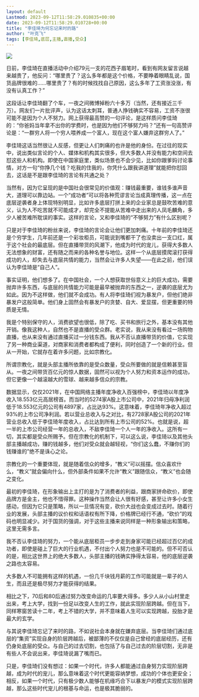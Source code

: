 ```yaml
---
layout: default
Lastmod: 2023-09-12T11:58:29.010835+00:00
date: 2023-09-12T11:58:29.010728+00:00
title: "李佳琦为何忘记来时的路"
author: "叶克飞"
tags: [李佳琦,底层,主播,直播,受众]
---
```


![](https://images.weserv.nl/?url=https%3A//mmbiz.qpic.cn/mmbiz_jpg/Lc0kZziaibxpY2ZUpaDxkicK1espVDuPwLgOt6hBdF27lJKLk4mcpAPWKwPN1zAqPZnavrS9rBv7fibIFouiboaB3EA/640%3Fwx_fmt%3Djpeg)

日前，李佳琦在直播活动中介绍79元一支的花西子眉笔时，看到有网友留言说越来越贵了，他反问：“哪里贵了？这么多年都是这个价格，不要睁着眼睛乱说，国货品牌很难的……哪里贵了？有的时候找找自己原因，这么多年了工资涨没涨，有没有认真工作？”

这段话让李佳琦翻了个车，一夜之间微博掉粉六十多万（当然，还有接近三千万）。网友们一片批评声，认为这话太刺耳，普通人挣钱确实不容易，工资不涨很可能不是因为个人不努力。网上获得最高赞的一句评论，是这样质问李佳琦的：“你爸妈当年拿不出你的学费时，也是因为他们不够努力吗？”还有一句高赞评论是：“一群穷人将一个穷人喂养成一个富人，现在这个富人嫌弃这群穷人了。”

李佳琦这话当然很让人反感，但更让人们刺痛的也许是他的身份。在过往的现实中，说出类似言论的个人、媒体和机构其实很多，但大多数人并没有能力和空间去怼这些人和机构。即使在中国家庭里，类似场景也不会少见，比如你跟爹妈讨论事情，对方一句“你挣几个钱？吃我的住我的，你凭什么跟我讲道理”就能把你怼回去，这话是不是跟李佳琦的言论有共通之处？

当然有，因为它呈现的是中国社会很常见的价值观：赚钱最重要，谁钱多谁声音大，道理可以靠边站。一个“成功者”可以将各种荒谬言论当成真理传播，这一点在底层逆袭者身上体现特别明显，比如许多底层打拼上来的企业家总是鼓吹苦难的意义，认为人不吃苦就不可能成才，却完全不提能从苦难中走出来的人凤毛麟角，多少人被苦难所耽误的事实。这样的言论，又和李佳琦的“不够努力”有什么区别呢？

只是对于李佳琦的粉丝来说，李佳琦的言论会让他们更加刺痛。十年前的李佳琦还是个穷学生，几年前还是一个彩妆柜员，可能说到嘴都干了也没卖出一支口红，属于这个社会的最底层。但在直播带货的风潮下，他成为时代的宠儿，获得大多数人无法想象的财富，还有随之而来的各种名誉与地位。这样一个从底层摸爬滚打获得成功的人，却失去与底层共情的能力，当然会让许多人失望——在此之前，他们误认为李佳琦是“自己人”。

事实证明，他们想多了。在中国社会，一个人想获取世俗意义上的巨大成功，需要抛弃许多东西，与底层的共情能力可能是最早被抛弃的东西之一，逆袭的底层尤为如此。因为不这样做，他们就不会成功。有人将李佳琦们视为暴发户，但他们绝非暴发户这般简单。他们身上固然会有暴发户的贪婪、自大、爱显摆，但更重要的特质是无情。

我是个特别保守的人，消费欲望也很低，除了吃、买书和旅行之外，基本没有其他开销。像我这种人，自然也不是直播的受众群。老实说，我从来没有看过一场购物直播，也从来没有通过直播买过一分钱东西。我从不否认直播带货的价值，它实现了另一种商业渠道，对商家和消费者都构成了便利，同时创造了一个新的行业。但从一开始，它就存在着许多问题，比如宗教化。

所谓宗教化，就是头部主播所依靠的是受众数量，受众所要做的就是信赖甚至盲从。一夜之间带货百亿元的惊人数据，固然可以视为个人努力和资本运作的成功，但它更像一个越滚越大的雪球、越来越多信众的宗教。

数据显示，仅仅2021年，在中国网络主播年度净收入百强榜中，李佳琦以年度净收入18.553亿元高居榜首。而当时的5274家A股上市公司中，2021年归母净利润低于18.553亿元的公司有4897家，占比达93%。这意味着，李佳琦年净收入超过93%的上市公司净利润。若以营业总收入与之对比，有2728家A股公司的2021年营业总收入低于李佳琦年度收入，占比达到所有上市公司的52%。也就是说，超一半的上市公司经营一年的总收入，不敌李佳琦一个人一年的净收入。这所有一切，其实都是受众所赐予。但在宗教化的机制下，可以这么说，李佳琦以及其他头部主播越成功，赚的钱越多，他们对受众就会越轻视，“你们这么蠢，不赚你们的钱赚谁的”绝不是诛心之论。

宗教化的一个重要体现，就是随着信众的增多，“教义”可以摇摆。信众喜欢什么，“教义”就会偏向什么，但外部条件如果不允许“教义”跟随信众，“教义”也会随之变化。

最初的李佳琦，在形象输出上主打的是为了消费者的利益，跟商家拼命砍价，即使品牌方是金主，他也不惜得罪。这种操作当然会让人很有好感，甚至让许多小女生感动，但因为它只是策略，所以一旦情况有变，砍价大战也会变成过去时。随着行业的发展，头部主播的议价权和话语权有所下降，价格牌已经行不通，“砍价”的戏码也明显减少。对于国货的强调，对于这些主播来说同样是一种形象输出和策略，这里无需多言。

我不否认李佳琦的努力，一个能从底层柜员一步步走到身家可能已经超过百亿的成功者，即使是碰上了巨大的行业机遇，不付出个人努力也是不可能的。但不可否认的是，相比这世界上的绝大多数人，头部主播的钱确实挣得太容易，他的底层逆袭之路也太容易。

大多数人不可能拥有这样的机遇，一份几千块钱月薪的工作可能就是一辈子的人生，而且还是极尽努力才能获得的结果。

相比之下，70后和80后通过努力改变命运的几率要大得多。多少人从小山村里走出来，考上大学，找到一份足以改变人生的工作，就此实现阶层跨越。但在当下，同样寒窗苦读十二年，考上不错的大学，并不意味着人生可以实现跨越，投胎才是最大的玄学。

与其说李佳琦忘记了来时的路，不如说社会本身就在嫌弃底层。当李佳琦们通过底层的“集资”实现自身的阶层跨越后，被鄙薄的不仅仅是自己曾经的底层经历，还有仍身处底层的受众。与自己的过去切割，也包括了与自己过去的阶层切割，无非是有些人不会说出来，李佳琦说漏了嘴而已。

只是，李佳琦们没有想过：如果一个时代，许多人都能通过自身努力实现阶层跨越，成为时代的宠儿，那么意味着这个时代更能容纳梦想，成功的个体也更安全；相反，如果一个时代，只有极少数人能够在机缘巧合下以暴发户的模式实现阶层跨越，那么这些时代宠儿的根基与命运，也是极其脆弱的。

